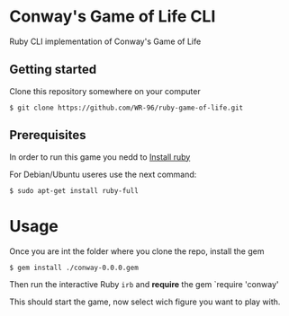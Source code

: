 # Conway's Game of Life CLI
Ruby CLI implementation of Conway's Game of Life

## Getting started

Clone this repository somewhere on your computer

`$ git clone https://github.com/WR-96/ruby-game-of-life.git`

## Prerequisites

In order to run this game you nedd to [Install ruby](https://www.ruby-lang.org/es/documentation/installation/)

For Debian/Ubuntu useres use the next command:

`$ sudo apt-get install ruby-full`

# Usage

Once you are int the folder where you clone the repo, install the gem

`$ gem install ./conway-0.0.0.gem`

Then run the interactive Ruby `irb` and **require** the gem `require 'conway'

This should start the game, now select wich figure you want to play with.
